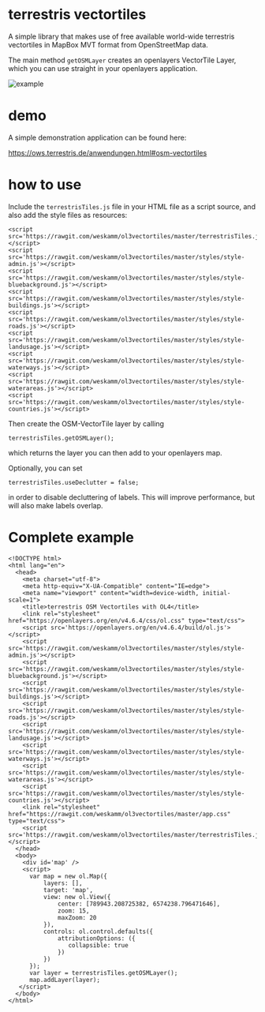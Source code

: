# terrestris vectortiles
A simple library that makes use of free available world-wide terrestris vectortiles in MapBox MVT format from OpenStreetMap data.

The main method `getOSMLayer` creates an openlayers VectorTile Layer, which you
can use straight in your openlayers application.

![example](https://rawgit.com/weskamm/ol3vectortiles/master/terrestris-vectortiles.png "Example")

# demo
A simple demonstration application can be found here:

https://ows.terrestris.de/anwendungen.html#osm-vectortiles

# how to use
Include the `terrestrisTiles.js` file in your HTML file as a script source,
and also add the style files as resources:

```
<script src='https://rawgit.com/weskamm/ol3vectortiles/master/terrestrisTiles.js'></script>
<script src='https://rawgit.com/weskamm/ol3vectortiles/master/styles/style-admin.js'></script>
<script src='https://rawgit.com/weskamm/ol3vectortiles/master/styles/style-bluebackground.js'></script>
<script src='https://rawgit.com/weskamm/ol3vectortiles/master/styles/style-buildings.js'></script>
<script src='https://rawgit.com/weskamm/ol3vectortiles/master/styles/style-roads.js'></script>
<script src='https://rawgit.com/weskamm/ol3vectortiles/master/styles/style-landusage.js'></script>
<script src='https://rawgit.com/weskamm/ol3vectortiles/master/styles/style-waterways.js'></script>
<script src='https://rawgit.com/weskamm/ol3vectortiles/master/styles/style-waterareas.js'></script>
<script src='https://rawgit.com/weskamm/ol3vectortiles/master/styles/style-countries.js'></script>
```

Then create the OSM-VectorTile layer by calling
```
terrestrisTiles.getOSMLayer();
```
which returns the layer you can then add to your openlayers map.

Optionally, you can set
```
terrestrisTiles.useDeclutter = false;
```
in order to disable decluttering of labels. This will improve performance, but will also make labels overlap.

# Complete example
```
<!DOCTYPE html>
<html lang="en">
  <head>
    <meta charset="utf-8">
    <meta http-equiv="X-UA-Compatible" content="IE=edge">
    <meta name="viewport" content="width=device-width, initial-scale=1">
    <title>terrestris OSM Vectortiles with OL4</title>
    <link rel="stylesheet" href="https://openlayers.org/en/v4.6.4/css/ol.css" type="text/css">
    <script src='https://openlayers.org/en/v4.6.4/build/ol.js'></script>
    <script src='https://rawgit.com/weskamm/ol3vectortiles/master/styles/style-admin.js'></script>
    <script src='https://rawgit.com/weskamm/ol3vectortiles/master/styles/style-bluebackground.js'></script>
    <script src='https://rawgit.com/weskamm/ol3vectortiles/master/styles/style-buildings.js'></script>
    <script src='https://rawgit.com/weskamm/ol3vectortiles/master/styles/style-roads.js'></script>
    <script src='https://rawgit.com/weskamm/ol3vectortiles/master/styles/style-landusage.js'></script>
    <script src='https://rawgit.com/weskamm/ol3vectortiles/master/styles/style-waterways.js'></script>
    <script src='https://rawgit.com/weskamm/ol3vectortiles/master/styles/style-waterareas.js'></script>
    <script src='https://rawgit.com/weskamm/ol3vectortiles/master/styles/style-countries.js'></script>
    <link rel="stylesheet" href="https://rawgit.com/weskamm/ol3vectortiles/master/app.css" type="text/css">
    <script src='https://rawgit.com/weskamm/ol3vectortiles/master/terrestrisTiles.js'></script>
  </head>
  <body>
    <div id='map' />
    <script>
      var map = new ol.Map({
          layers: [],
          target: 'map',
          view: new ol.View({
              center: [789943.208725382, 6574238.796471646],
              zoom: 15,
              maxZoom: 20
          }),
          controls: ol.control.defaults({
              attributionOptions: ({
                 collapsible: true
              })
          })
      });
      var layer = terrestrisTiles.getOSMLayer();
      map.addLayer(layer);
   </script>
  </body>
</html>
```
